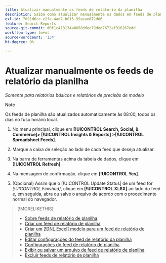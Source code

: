 ```yaml
---
title: Atualizar manualmente os feeds de relatório da planilha
description: Saiba como atualizar manualmente os dados em feeds de planilha.
exl-id: 7d91d6ce-e2fe-4ad7-b015-99aeae872d86
feature: Search Reports
source-git-commit: d0f1c413134a0868ddec79ded7672af316267edd
workflow-type: tm+mt
source-wordcount: '134'
ht-degree: 0%

---
```


# Atualizar manualmente os feeds de relatório da planilha

*Somente para relatórios básicos e relatórios de precisão de modelo*

>[!NOTE]
>
>Os feeds de planilha são atualizados automaticamente às 08:00, todos os dias no fuso horário local.

1. No menu principal, clique em **[!UICONTROL Search, Social, & Commerce]> [!UICONTROL Insights & Reports] >[!UICONTROL Spreadsheet Feeds]**.

1. Marque a caixa de seleção ao lado de cada feed que deseja atualizar.

1. Na barra de ferramentas acima da tabela de dados, clique em **[!UICONTROL Refresh]**.

1. Na mensagem de confirmação, clique em **[!UICONTROL Yes]**.

1. (Opcional) Assim que o [!UICONTROL Update Status] de um feed for *[!UICONTROL Finished]*, clique em **[!UICONTROL XLSX]** ao lado do feed e, em seguida, abra ou salve o arquivo de acordo com o procedimento normal do navegador.

>[!MORELIKETHIS]
>
>* [Sobre feeds de relatório de planilha](spreadsheet-feed-about.md)
>* [Criar um feed de relatório de planilha](spreadsheet-feed-create.md)
>* [Criar um [!DNL Excel] modelo para um feed de relatório de planilha](spreadsheet-feed-create-excel-template.md)
>* [Editar configurações do feed de relatório da planilha](spreadsheet-feed-edit.md)
>* [Configurações do feed de relatório de planilha](spreadsheet-feed-settings.md)
>* [Exibir ou salvar um arquivo de feed de relatório de planilha](spreadsheet-feed-view-or-save.md)
>* [Excluir feeds de relatório de planilha](spreadsheet-feed-delete.md)
